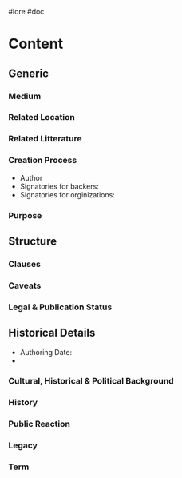 #lore #doc
# Content

## Generic
### Medium

### Related Location

### Related Litterature

### Creation Process
- Author
- Signatories for backers:
- Signatories for orginizations:

### Purpose
## Structure
### Clauses

### Caveats

### Legal & Publication Status

## Historical Details
- Authoring Date:
- 

### Cultural, Historical & Political Background

### History

### Public Reaction

### Legacy

### Term
